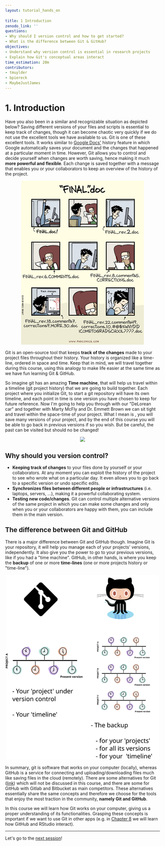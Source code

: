 ```yaml
---
layout: tutorial_hands_on

title: 1 Introduction
zenodo_link: ''
questions:
- Why should I version control and how to get started? 
- What is the difference between Git & GitHub?
objectives:
- Understand why version control is essential in research projects
- Explain how Git's conceptual areas interact
time_estimation: 20m
contributors:
- tmuylder
- bpiereck
- MaybeJustJames
---
```



# 1. Introduction
Have you also been in a similar and recognizable situation as depicted below? Saving different versions of your files and scripts is essential to keep track of changes, though it can become chaotic very quickly if we do not use the excellent tools we have available to us. Git is one of these excellent tools. It works similar to [Google Docs'](https://support.google.com/drive/answer/2409045?co=GENIE.Platform%3DDesktop&hl=en) history feature in which Google automatically saves your document and the changes that happened at a particular moment in time. However, Git allows you to control and decide yourself when changes are worth saving, hence making it much **more powerful and flexible**. Each change is saved together with a message that enables you or your collaborators to keep an overview of the history of the project.  



<center><img src="../../images/images_tutorial/version-control-meme.png" width="400"/></center>



Git is an open-source tool that keeps **track of the changes** made to your project files throughout their history. Your history is organized like a time-line, ordered in space and time. Keep that in mind, we will travel together during this course, using this analogy to make life easier at the same time as we have fun learning Git & GitHub. 

So imagine git has an amazing **Time machine**, that will help us travel within a timeline (git project history) that we are going to build together. Each project where you initialize Git, to start a git repository will have its own timeline, and each point in time is one version you have chosen to keep for future reference. Now I'm going to help you through with our "DeLorean car" and together with Marty McFly and Dr. Emmett Brown we can sit tight and travel within the space-time of your project. What I mean is , you will save many versions of your project, and by the end of this course you will be able to go back in previous versions if so you wish. But be careful, the past can be visited but should no be changed!


<center><img src="https://raw.githubusercontent.com/bpiereck/training-material_VIBTechTraining/master/topics/git-introduction/images/timeline-delorean.png" width="500"></center>



## Why should you version control? 

- **Keeping track of changes** to your files done by yourself or your collaborators. At any moment you can exploit the history of the project to see who wrote what on a particular day. It even allows you to go back to a specific version or undo specific edits. 
- **Synchronizes files between different people or infrastructures** (i.e. laptops, servers, ...), making it a powerful collaborating system. 
- **Testing new code/changes**. Git can control multiple alternative versions of the same project in which you can make some changes and only when you or your collaborators are happy with them, you can include them in the main version.

## The difference between Git and GitHub
There is a major difference between Git and GitHub though. Imagine Git is your repository, it will help you manage each of your projects' versions, independently. It also give you the power to go to your previous versions, like if you had a "time machine". GitHub, in other hands, is where you keep the **backup** of one or more **time-lines** (one or more projects history or "time-line"). 

<center><img src="../../images/images_tutorial/git-vs-github.svg" width="500"/></center>


In summary, git is software that works on your computer (locally), whereas GitHub is a service for connecting and uploading/downloading files much like saving files in the cloud (remotely). There are some alternatives for Git ([link](https://www.g2.com/products/git/competitors/alternatives)) which will not be discussed in this course, and there are some for GitHub with Gitlab and Bitbucket as main competitors. These alternatives essentially share the same concepts and therefore we choose for the tools that enjoy the most traction in the community, **namely Git and GitHub**. 

In this course we will learn how Git works on your computer, giving us a proper understanding of its functionalities. Grasping these concepts is important if we want to use Git in other apps (e.g. in [Chapter 8](https://material.bits.vib.be/topics/git-introduction/tutorials/8_github_rstudio/tutorial.html) we will learn how GitHub and RStudio interact).

---

Let's go to the [next session](https://material.bits.vib.be/topics/git-introduction/tutorials/3_getting_started/tutorial.html)!
